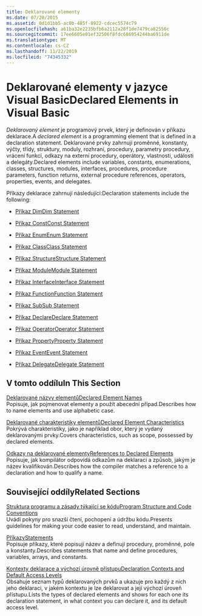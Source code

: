 ```yaml
---
title: Deklarované elementy
ms.date: 07/20/2015
ms.assetid: 0d1d1bb5-ac0b-485f-8922-cdcec5574c79
ms.openlocfilehash: a61ba32e2235bfb6a2112a28f1de7479ca82556c
ms.sourcegitcommit: 17ee6605e01ef32506f8fdc686954244ba6911de
ms.translationtype: MT
ms.contentlocale: cs-CZ
ms.lasthandoff: 11/22/2019
ms.locfileid: "74345332"
---
```

# <a name="declared-elements-in-visual-basic"></a><span data-ttu-id="fd19e-102">Deklarované elementy v jazyce Visual Basic</span><span class="sxs-lookup"><span data-stu-id="fd19e-102">Declared Elements in Visual Basic</span></span>
<span data-ttu-id="fd19e-103">*Deklarovaný element* je programový prvek, který je definován v příkazu deklarace.</span><span class="sxs-lookup"><span data-stu-id="fd19e-103">A *declared element* is a programming element that is defined in a declaration statement.</span></span> <span data-ttu-id="fd19e-104">Deklarované prvky zahrnují proměnné, konstanty, výčty, třídy, struktury, moduly, rozhraní, procedury, parametry procedury, vrácení funkcí, odkazy na externí procedury, operátory, vlastnosti, události a delegáty.</span><span class="sxs-lookup"><span data-stu-id="fd19e-104">Declared elements include variables, constants, enumerations, classes, structures, modules, interfaces, procedures, procedure parameters, function returns, external procedure references, operators, properties, events, and delegates.</span></span>  
  
 <span data-ttu-id="fd19e-105">Příkazy deklarace zahrnují následující:</span><span class="sxs-lookup"><span data-stu-id="fd19e-105">Declaration statements include the following:</span></span>  
  
- [<span data-ttu-id="fd19e-106">Příkaz Dim</span><span class="sxs-lookup"><span data-stu-id="fd19e-106">Dim Statement</span></span>](../../../../visual-basic/language-reference/statements/dim-statement.md)  
  
- [<span data-ttu-id="fd19e-107">Příkaz Const</span><span class="sxs-lookup"><span data-stu-id="fd19e-107">Const Statement</span></span>](../../../../visual-basic/language-reference/statements/const-statement.md)  
  
- [<span data-ttu-id="fd19e-108">Příkaz Enum</span><span class="sxs-lookup"><span data-stu-id="fd19e-108">Enum Statement</span></span>](../../../../visual-basic/language-reference/statements/enum-statement.md)  
  
- [<span data-ttu-id="fd19e-109">Příkaz Class</span><span class="sxs-lookup"><span data-stu-id="fd19e-109">Class Statement</span></span>](../../../../visual-basic/language-reference/statements/class-statement.md)  
  
- [<span data-ttu-id="fd19e-110">Příkaz Structure</span><span class="sxs-lookup"><span data-stu-id="fd19e-110">Structure Statement</span></span>](../../../../visual-basic/language-reference/statements/structure-statement.md)  
  
- [<span data-ttu-id="fd19e-111">Příkaz Module</span><span class="sxs-lookup"><span data-stu-id="fd19e-111">Module Statement</span></span>](../../../../visual-basic/language-reference/statements/module-statement.md)  
  
- [<span data-ttu-id="fd19e-112">Příkaz Interface</span><span class="sxs-lookup"><span data-stu-id="fd19e-112">Interface Statement</span></span>](../../../../visual-basic/language-reference/statements/interface-statement.md)  
  
- [<span data-ttu-id="fd19e-113">Příkaz Function</span><span class="sxs-lookup"><span data-stu-id="fd19e-113">Function Statement</span></span>](../../../../visual-basic/language-reference/statements/function-statement.md)  
  
- [<span data-ttu-id="fd19e-114">Příkaz Sub</span><span class="sxs-lookup"><span data-stu-id="fd19e-114">Sub Statement</span></span>](../../../../visual-basic/language-reference/statements/sub-statement.md)  
  
- [<span data-ttu-id="fd19e-115">Příkaz Declare</span><span class="sxs-lookup"><span data-stu-id="fd19e-115">Declare Statement</span></span>](../../../../visual-basic/language-reference/statements/declare-statement.md)  
  
- [<span data-ttu-id="fd19e-116">Příkaz Operator</span><span class="sxs-lookup"><span data-stu-id="fd19e-116">Operator Statement</span></span>](../../../../visual-basic/language-reference/statements/operator-statement.md)  
  
- [<span data-ttu-id="fd19e-117">Příkaz Property</span><span class="sxs-lookup"><span data-stu-id="fd19e-117">Property Statement</span></span>](../../../../visual-basic/language-reference/statements/property-statement.md)  
  
- [<span data-ttu-id="fd19e-118">Příkaz Event</span><span class="sxs-lookup"><span data-stu-id="fd19e-118">Event Statement</span></span>](../../../../visual-basic/language-reference/statements/event-statement.md)  
  
- [<span data-ttu-id="fd19e-119">Příkaz Delegate</span><span class="sxs-lookup"><span data-stu-id="fd19e-119">Delegate Statement</span></span>](../../../../visual-basic/language-reference/statements/delegate-statement.md)  
  
## <a name="in-this-section"></a><span data-ttu-id="fd19e-120">V tomto oddílu</span><span class="sxs-lookup"><span data-stu-id="fd19e-120">In This Section</span></span>  
 [<span data-ttu-id="fd19e-121">Deklarované názvy elementů</span><span class="sxs-lookup"><span data-stu-id="fd19e-121">Declared Element Names</span></span>](../../../../visual-basic/programming-guide/language-features/declared-elements/declared-element-names.md)  
 <span data-ttu-id="fd19e-122">Popisuje, jak pojmenovat elementy a použít abecední případ.</span><span class="sxs-lookup"><span data-stu-id="fd19e-122">Describes how to name elements and use alphabetic case.</span></span>  
  
 [<span data-ttu-id="fd19e-123">Deklarované charakteristiky elementů</span><span class="sxs-lookup"><span data-stu-id="fd19e-123">Declared Element Characteristics</span></span>](../../../../visual-basic/programming-guide/language-features/declared-elements/declared-element-characteristics.md)  
 <span data-ttu-id="fd19e-124">Pokrývá charakteristiky, jako je například obor, který je vydaný deklarovanými prvky.</span><span class="sxs-lookup"><span data-stu-id="fd19e-124">Covers characteristics, such as scope, possessed by declared elements.</span></span>  
  
 [<span data-ttu-id="fd19e-125">Odkazy na deklarované elementy</span><span class="sxs-lookup"><span data-stu-id="fd19e-125">References to Declared Elements</span></span>](../../../../visual-basic/programming-guide/language-features/declared-elements/references-to-declared-elements.md)  
 <span data-ttu-id="fd19e-126">Popisuje, jak kompilátor odpovídá odkazům na deklaraci a způsob, jakým je název kvalifikován.</span><span class="sxs-lookup"><span data-stu-id="fd19e-126">Describes how the compiler matches a reference to a declaration and how to qualify a name.</span></span>  
  
## <a name="related-sections"></a><span data-ttu-id="fd19e-127">Související oddíly</span><span class="sxs-lookup"><span data-stu-id="fd19e-127">Related Sections</span></span>  
 [<span data-ttu-id="fd19e-128">Struktura programu a zásady týkající se kódu</span><span class="sxs-lookup"><span data-stu-id="fd19e-128">Program Structure and Code Conventions</span></span>](../../../../visual-basic/programming-guide/program-structure/program-structure-and-code-conventions.md)  
 <span data-ttu-id="fd19e-129">Uvádí pokyny pro snazší čtení, pochopení a údržbu kódu.</span><span class="sxs-lookup"><span data-stu-id="fd19e-129">Presents guidelines for making your code easier to read, understand, and maintain.</span></span>  
  
 [<span data-ttu-id="fd19e-130">Příkazy</span><span class="sxs-lookup"><span data-stu-id="fd19e-130">Statements</span></span>](../../../../visual-basic/language-reference/statements/index.md)  
 <span data-ttu-id="fd19e-131">Popisuje příkazy, které popisují název a definují procedury, proměnné, pole a konstanty.</span><span class="sxs-lookup"><span data-stu-id="fd19e-131">Describes statements that name and define procedures, variables, arrays, and constants.</span></span>  
  
 [<span data-ttu-id="fd19e-132">Kontexty deklarace a výchozí úrovně přístupu</span><span class="sxs-lookup"><span data-stu-id="fd19e-132">Declaration Contexts and Default Access Levels</span></span>](../../../../visual-basic/language-reference/statements/declaration-contexts-and-default-access-levels.md)  
 <span data-ttu-id="fd19e-133">Obsahuje seznam typů deklarovaných prvků a ukazuje pro každý z nich jeho deklaraci, v jakém kontextu je lze deklarovat a její výchozí úroveň přístupu.</span><span class="sxs-lookup"><span data-stu-id="fd19e-133">Lists the types of declared elements and shows for each one its declaration statement, in what context you can declare it, and its default access level.</span></span>
